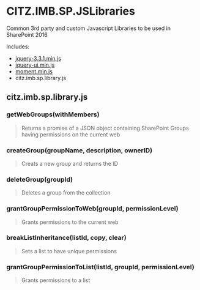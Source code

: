 # CITZ.IMB.SP.JSLibraries
Common 3rd party and custom Javascript Libraries to be used in SharePoint 2016

Includes:
* [jquery-3.3.1.min.js](https://jquery.com/)
* [jquery-ui.min.js](https://jqueryui.com/)
* [moment.min.js](https://momentjs.com/)
* citz.imb.sp.library.js

## citz.imb.sp.library.js
### getWebGroups(withMembers)
> Returns a promise of a JSON object containing SharePoint Groups having permissions on the current web
### createGroup(groupName, description, ownerID)
> Creats a new group and returns the ID
### deleteGroup(groupId)
> Deletes a group from the collection
### grantGroupPermissionToWeb(groupId, permissionLevel)
> Grants permissions to the current web
### breakListInheritance(listId, copy, clear)
> Sets a list to have unique permissions
### grantGroupPermissionToList(listId, groupId, permissionLevel)
> Grants permissions to a list
